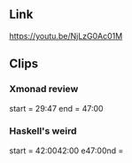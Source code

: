## Link
https://youtu.be/NjLzG0Ac01M

## Clips

### Xmonad review 
start = 29:47
end = 47:00

### Haskell's weird
start = 42:0042:00
e47:00nd = 
